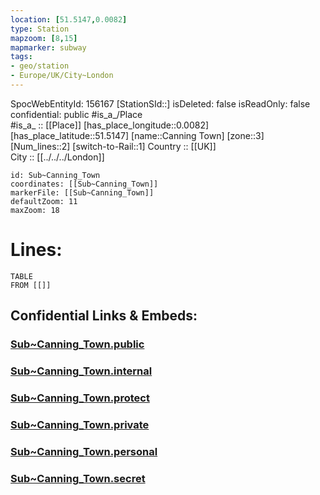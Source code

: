 ```yaml
---
location: [51.5147,0.0082] 
type: Station 
mapzoom: [8,15] 
mapmarker: subway 
tags:
- geo/station
- Europe/UK/City~London
---
```

SpocWebEntityId: 156167
[StationSId::] 
isDeleted: false
isReadOnly: false
confidential: public
#is_a_/Place  
#is_a_ :: [[Place]] 
[has_place_longitude::0.0082] 
[has_place_latitude::51.5147] 
[name::Canning Town] 
[zone::3] 
[Num_lines::2] 
[switch-to-Rail::1] 
Country :: [[UK]]  
City :: [[../../../London]]  


```leaflet
id: Sub~Canning_Town
coordinates: [[Sub~Canning_Town]] 
markerFile: [[Sub~Canning_Town]] 
defaultZoom: 11 
maxZoom: 18
```


# Lines: 
```dataview
TABLE 
FROM [[]] 
```


## Confidential Links & Embeds: 

### [Sub~Canning_Town.public](/_public/\Earth\Continent\Europe\Europe~North\UK\England\Regions~England\London,Greater\cities~GreaterLondon\Underground\StationSub~Canning_Town.public.md) 

### [Sub~Canning_Town.internal](/_internal/\Earth\Continent\Europe\Europe~North\UK\England\Regions~England\London,Greater\cities~GreaterLondon\Underground\StationSub~Canning_Town.internal.md) 

### [Sub~Canning_Town.protect](/_protect/\Earth\Continent\Europe\Europe~North\UK\England\Regions~England\London,Greater\cities~GreaterLondon\Underground\StationSub~Canning_Town.protect.md) 

### [Sub~Canning_Town.private](/_private/\Earth\Continent\Europe\Europe~North\UK\England\Regions~England\London,Greater\cities~GreaterLondon\Underground\StationSub~Canning_Town.private.md) 

### [Sub~Canning_Town.personal](/_personal/\Earth\Continent\Europe\Europe~North\UK\England\Regions~England\London,Greater\cities~GreaterLondon\Underground\StationSub~Canning_Town.personal.md) 

### [Sub~Canning_Town.secret](/_secret/\Earth\Continent\Europe\Europe~North\UK\England\Regions~England\London,Greater\cities~GreaterLondon\Underground\StationSub~Canning_Town.secret.md)

